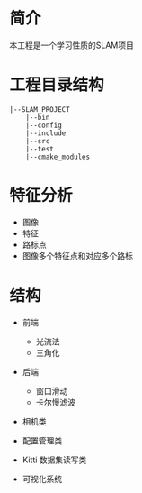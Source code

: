 # 简介
本工程是一个学习性质的SLAM项目


# 工程目录结构
```
|--SLAM_PROJECT   
    |--bin   
    |--config    
    |--include    
    |--src    
    |--test   
    |--cmake_modules    
```

# 特征分析
* 图像
* 特征
* 路标点
* 图像多个特征点和对应多个路标

# 结构
* 前端
  * 光流法
  * 三角化
* 后端 
  * 窗口滑动
  * 卡尔慢滤波

* 相机类
* 配置管理类
* Kitti 数据集读写类
* 可视化系统